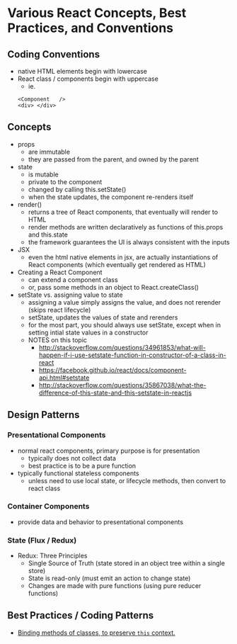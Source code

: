 # Various React Concepts, Best Practices, and Conventions

## Coding Conventions
* native HTML elements begin with lowercase
* React class / components begin with uppercase
    - ie.
    ```
    <Component   />
    <div> </div>
    ```

## Concepts
* props
    - are immutable
    - they are passed from the parent, and owned by the parent
* state 
    - is mutable
    - private to the component
    - changed by calling this.setState()
    - when the state updates, the component re-renders itself
* render()
    - returns a tree of React components, that eventually will render to HTML
    - render methods are written declaratively as functions of this.props and this.state
    - the framework guarantees the UI is always consistent with the inputs
* JSX 
    - even the html native elements in jsx, are actually instantiations of React components (which eventually get rendered as HTML)
* Creating a React Component
    - can extend a component class
    - or, pass some methods in an object to React.createClass()
* setState vs. assigning value to state 
    - assigning a value simply assigns the value, and does not rerender (skips react lifecycle)
    - setState, updates the values of state and rerenders 
    - for the most part, you should always use setState, except when in setting intial state values in a constructor
    - NOTES on this topic
        + http://stackoverflow.com/questions/34961853/what-will-happen-if-i-use-setstate-function-in-constructor-of-a-class-in-react
        + https://facebook.github.io/react/docs/component-api.html#setstate
        + http://stackoverflow.com/questions/35867038/what-the-difference-of-this-state-and-this-setstate-in-reactjs
     
## Design Patterns
### Presentational Components
* normal react components, primary purpose is for presentation 
    - typically does not collect data 
    - best practice is to be a pure function
* typically functional stateless components
    - unless need to use local state, or lifecycle methods, then convert to react class
### Container Components
* provide data and behavior to presentational components
### State (Flux / Redux)
* Redux: Three Principles
    - Single Source of Truth (state stored in an object tree within a single store)
    - State is read-only (must emit an action to change state)
    - Changes are made with pure functions (using pure reducer functions)

## Best Practices / Coding Patterns
* [Binding methods of classes, to preserve `this` context.](https://medium.com/@rjun07a/binding-callbacks-in-react-components-9133c0b396c6)
